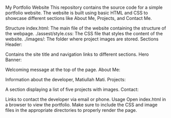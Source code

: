 My Portfolio Website
This repository contains the source code for a simple portfolio website. The website is built using basic HTML and CSS to showcase different sections like About Me, Projects, and Contact Me.

Structure
index.html: The main file of the website containing the structure of the webpage.
./assest/style.css: The CSS file that styles the content of the website.
./images/: The folder where project images are stored.
Sections
Header:

Contains the site title and navigation links to different sections.
Hero Banner:

Welcoming message at the top of the page.
About Me:

Information about the developer, Matiullah Mati.
Projects:

A section displaying a list of five projects with images.
Contact:

Links to contact the developer via email or phone.
Usage
Open index.html in a browser to view the portfolio.
Make sure to include the CSS and image files in the appropriate directories to properly render the page.